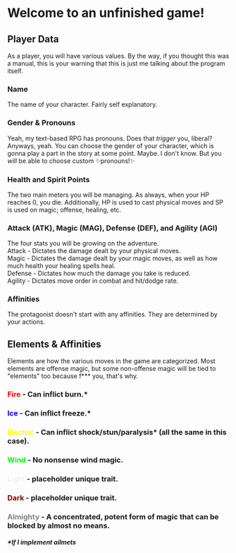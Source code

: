 # Welcome to an unfinished game!

## Player Data
As a player, you will have various values. By the way, if you thought this was a manual, this is your warning that this is just me talking about the program itself.

### Name
The name of your character. Fairly self explanatory.

### Gender & Pronouns
Yeah, my text-based RPG has pronouns. Does that *trigger* you, liberal? Anyways, yeah. You can choose the gender of your character, which is gonna play a part in the story at some point. Maybe. I don't know. But you *will* be able to choose custom ✨pronouns!✨

### Health and Spirit Points
The two main meters you will be managing. As always, when your HP reaches 0, you die. Additionally, HP is used to cast physical moves and SP is used on magic; offense, healing, etc.
### Attack (ATK), Magic (MAG), Defense (DEF), and Agility (AGI)
The four stats you will be growing on the adventure.<br>
Attack - Dictates the damage dealt by your physical moves.<br>
Magic - Dictates the damage dealt by your magic moves, as well as how much health your healing spells heal.<br>
Defense - Dictates how much the damage you take is reduced.<br>
Agility - Dictates move order in combat and hit/dodge rate.

### Affinities
The protagonist doesn't start with any affinities. They are determined by your actions.

## Elements & Affinities
Elements are how the various moves in the game are categorized. Most elements are offense magic, but some non-offense magic will be tied to "elements" too because f*** you, that's why.

### <font color="red">Fire</font> - Can inflict burn.*
### <font color="blue">Ice</font> - Can inflict freeze.*
### <font color="yellow">Electric</font> - Can inflict shock/stun/paralysis* (all the same in this case).
### <font color="lime">Wind</font> - No nonsense wind magic.
### <font color="beige">Light</font> - placeholder unique trait.
### <font color="maroon">Dark</font> - placeholder unique trait.
### <font color="grey">Almighty</font> - A concentrated, potent form of magic that can be blocked by almost no means.
##### *If I implement ailmets

<!-- ## ~~Aspects~~
~~Throughout your adventure, the world will change in a variety of ways. One of those ways is *Aspects*. Aspects are based on the various Arcana, and have various impacts on the world around you.~~<br>
Forget this; I'm not *that* good at coding. -->

<!-- ## Arcana (hopefully)
### 0. Fool
### I. Magician
### II. Priestess
### III. Empress
### IV. Emperor
### V. Hierophant
### VI. Lovers
### VII. Chariot
### VIII. Justice
### IX. Hermit
### X. Fortune
### XI. Strength
### XII. Hanged Man
### XIII. Death
### XIV. Temperance
### XV. Devil
### XVI. Tower
### XVII. Star
### XVIII. Moon
### XIX. Sun
### XX. Judgement
___
### 1. Councillor
### Aeon
### World
### Universe
### Faith
### Hope~~**** -->
